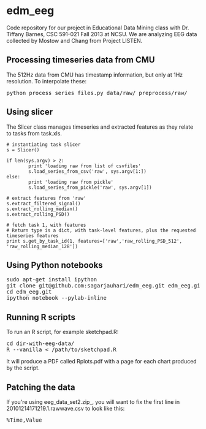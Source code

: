 # edm_eeg
Code repository for our project in Educational Data Mining class with Dr. Tiffany Barnes, CSC 591-021 Fall 2013 at NCSU. We are analyzing EEG data collected by Mostow and Chang from Project LISTEN.

## Processing timeseries data from CMU
The 512Hz data from CMU has timestamp information, but only at 1Hz resolution. To interpolate these:
<pre>
python process_series_files.py data/raw/ preprocess/raw/
</pre>

## Using slicer
The Slicer class manages timeseries and extracted features as they relate to tasks from task.xls.

	# instantiating task slicer
	s = Slicer()

	if len(sys.argv) > 2:
			print 'loading raw from list of csvfiles'
			s.load_series_from_csv('raw', sys.argv[1:])
	else:
			print 'loading raw from pickle'
			s.load_series_from_pickle('raw', sys.argv[1])

	# extract features from 'raw'
	s.extract_filtered_signal()
	s.extract_rolling_median()
	s.extract_rolling_PSD()

	# fetch task 1, with features
	# Return type is a dict, with task-level features, plus the requested timeseries features
	print s.get_by_task_id(1, features=['raw','raw_rolling_PSD_512', 'raw_rolling_median_128'])

## Using Python notebooks
<pre>
sudo apt-get install ipython
git clone git@github.com:sagarjauhari/edm_eeg.git edm_eeg.git
cd edm_eeg.git
ipython notebook --pylab-inline
</pre>

## Running R scripts
To run an R script, for example sketchpad.R:
<pre>
cd dir-with-eeg-data/
R --vanilla &lt; /path/to/sketchpad.R
</pre>

It will produce a PDF called Rplots.pdf with a page for each chart produced by the script.

## Patching the data
If you're using eeg_data_set2.zip_, you will want to fix the first line in 20101214171219.1.rawwave.csv to look like this:
<pre>
%Time,Value
</pre>
